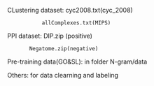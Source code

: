 CLustering dataset: cyc2008.txt(cyc_2008)

		       allComplexes.txt(MIPS)
		    
PPI dataset: DIP.zip (positive)
             
	       Negatome.zip(negative)
	     
Pre-training data(GO&SL): in folder N-gram/data

Others: for data clearning and labeling
